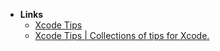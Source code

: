 - **Links**
	- [Xcode Tips](https://xcode-tips.github.io/)
	- [Xcode Tips | Collections of tips for Xcode.](https://xcode.tips)